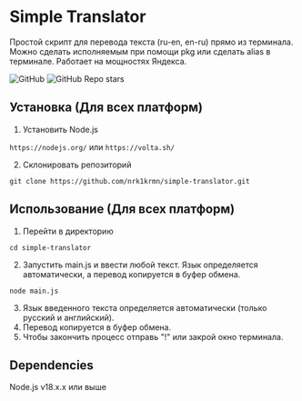 # Simple Translator

Простой скрипт для перевода текста (ru-en, en-ru) прямо из терминала. Можно сделать исполняемым при помощи pkg или сделать alias в терминале.
Работает на мощностях Яндекса.

![GitHub](https://img.shields.io/github/languages/top/nrk1krmn/simple-translator)
![GitHub Repo stars](https://img.shields.io/github/stars/nrk1krmn/simple-translator)

## Установка (Для всех платформ)
1. Установить Node.js

```https://nodejs.org/``` или ```https://volta.sh/```

2. Склонировать репозиторий

```git clone https://github.com/nrk1krmn/simple-translator.git```

## Использование (Для всех платформ)
1. Перейти в директорию

```cd simple-translator```

2. Запустить main.js и ввести любой текст. Язык определяется автоматически, а перевод копируется в буфер обмена.

```node main.js```

3) Язык введенного текста определяется автоматически (только русский и английский).
4) Перевод копируется в буфер обмена.
5) Чтобы закончить процесс отправь "!" или закрой окно терминала.

## Dependencies

Node.js v18.х.х или выше


